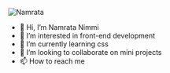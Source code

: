 ![Namrata](namratanimmi/Git-readme-1.png)


- 👋 Hi, I’m Namrata Nimmi
- 👀 I’m interested in front-end development
- 🌱 I’m currently learning css
- 💞️ I’m looking to collaborate on mini projects
- 📫 How to reach me 

<!---
namratanimmi/namratanimmi is a ✨ special ✨ repository because its `README.md` (this file) appears on your GitHub profile.
You can click the Preview link to take a look at your changes.
--->

